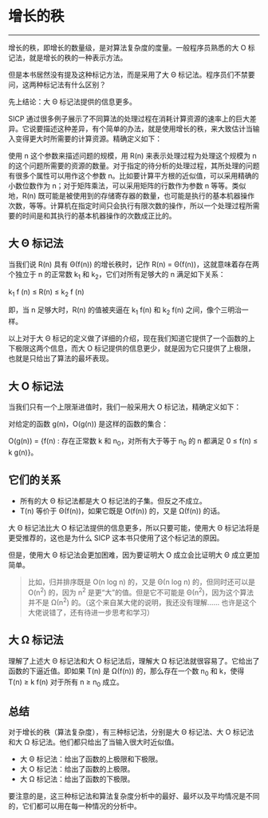 # 增长的秩 

---

增长的秩，即增长的数量级，是对算法复杂度的度量。一般程序员熟悉的大 O 标记法，就是增长的秩的一种表示方法。

但是本书居然没有提及这种标记方法，而是采用了大 Θ 标记法。程序员们不禁要问，这两种标记法有什么区别？

先上结论：大 Θ 标记法提供的信息更多。

SICP 通过很多例子展示了不同算法的处理过程在消耗计算资源的速率上的巨大差异。它说要描述这种差异，有个简单的办法，就是使用增长的秩，来大致估计当输入变得更大时所需要的计算资源。精确定义如下：

使用 n 这个参数来描述问题的规模，用 R(n) 来表示处理过程为处理这个规模为 n 的这个问题所需要的资源的数量。对于指定的待分析的处理过程，其所处理的问题有很多个属性可以用作这个参数 n。比如要计算平方根的近似值，可以采用精确的小数位数作为 n；对于矩阵乘法，可以采用矩阵的行数作为参数 n 等等。类似地，R(n) 既可能是被使用到的存储寄存器的数量，也可能是执行的基本机器操作次数，等等。计算机在指定时间只会执行有限次数的操作，所以一个处理过程所需要的时间是和其执行的基本机器操作的次数成正比的。

## 大 Θ 标记法

当我们说 R(n) 具有 Θ(f(n)) 的增长秩时，记作 R(n) = Θ(f(n))，这就意味着存在两个独立于 n 的正常数 k<sub>1</sub> 和 k<sub>2</sub>，它们对所有足够大的 n 满足如下关系：

k<sub>1</sub> f (n) ≤ R(n) ≤ k<sub>2</sub> f (n)

即，当 n 足够大时，R(n) 的值被夹逼在 k<sub>1</sub> f(n) 和 k<sub>2</sub> f(n) 之间，像个三明治一样。 

以上对于大 Θ 标记的定义做了详细的介绍，现在我们知道它提供了一个函数的上下极限这两个信息，而大 O 标记提供的信息更少，就是因为它只提供了上极限，也就是只给出了算法的最坏表现。

## 大 O 标记法

当我们只有一个上限渐进值时，我们一般采用大 O 标记法，精确定义如下：

对给定的函数 g(n)，O(g(n)) 是这样的函数的集合：

O(g(n)) = {f(n) : 存在正常数 k 和 n<sub>0</sub>，对所有大于等于 n<sub>0</sub> 的 n 都满足 0 ≤ f(n) ≤ k g(n)}。

## 它们的关系

- 所有的大 Θ 标记法都是大 O 标记法的子集。但反之不成立。
- T(n) 等价于 Θ(f(n))，如果它既是 O(f(n)) 的，又是 Ω(f(n)) 的话。

大 Θ 标记法比大 O 标记法提供的信息更多，所以只要可能，使用大 Θ 标记法将是更受推荐的，这也是为什么 SICP 这本书只使用了这个标记法的原因。

但是，使用大 Θ 标记法会更加困难，因为要证明大 O 成立会比证明大 Θ 成立更加简单。

> 比如，归并排序既是 O(n log n) 的，又是 Θ(n log n) 的，但同时还可以是 O(n<sup>2</sup>) 的，因为 n<sup>2</sup> 是更“大”的值。但是它不可能是 Θ(n<sup>2</sup>)，因为这个算法并不是 Ω(n<sup>2</sup>) 的。（这个来自某大佬的说明，我还没有理解……
也许是这个大佬说错了，还有待进一步思考和学习）

## 大 Ω 标记法

理解了上述大 Θ 标记法和大 O 标记法后，理解大 Ω 标记法就很容易了。它给出了函数的下逼近值。即如果 T(n) 是 Ω(f(n)) 的，那么存在一个数 n<sub>0</sub> 和 k，使得 T(n) ≥ k f(n) 对于所有 n ≥ n<sub>0</sub> 成立。

## 总结

对于增长的秩（算法复杂度），有三种标记法，分别是大 Θ 标记法、大 O 标记法和大 Ω 标记法。他们都只给出了当输入很大时近似值。

- 大 Θ 标记法：给出了函数的上极限和下极限。
- 大 O 标记法：给出了函数的上极限。
- 大 Ω 标记法：给出了函数的下极限。

要注意的是，这三种标记法和算法复杂度分析中的最好、最坏以及平均情况是不同的，它们都可以用在每一种情况的分析中。